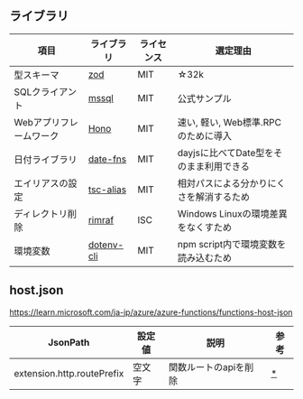 
## ライブラリ

項目|ライブラリ|ライセンス|選定理由
--|--|--|--
型スキーマ|[zod](https://github.com/colinhacks/zod)|MIT|☆32k
SQLクライアント|[mssql](https://github.com/tediousjs/node-mssql)|MIT|公式サンプル
Webアプリフレームワーク|[Hono](https://github.com/honojs/hono)|MIT|速い, 軽い, Web標準.RPCのために導入
日付ライブラリ|[date-fns](https://github.com/date-fns/date-fns)|MIT|dayjsに比べてDate型をそのまま利用できる
エイリアスの設定|[tsc-alias](https://github.com/justkey007/tsc-alias)|MIT|相対パスによる分かりにくさを解消するため
ディレクトリ削除|[rimraf](https://github.com/isaacs/rimraf)|ISC|Windows Linuxの環境差異をなくすため
環境変数|[dotenv-cli](https://github.com/entropitor/dotenv-cli)|MIT|npm script内で環境変数を読み込むため

## host.json
https://learn.microsoft.com/ja-jp/azure/azure-functions/functions-host-json


JsonPath|設定値|説明|参考
--|--|--|--
extension.http.routePrefix|空文字|関数ルートのapiを削除|[*](https://learn.microsoft.com/ja-jp/azure/azure-functions/functions-bindings-http-webhook-trigger?tabs=python-v2%2Cisolated-process%2Cnodejs-v4%2Cfunctionsv2&pivots=programming-language-typescript#customize-the-http-endpoint)

